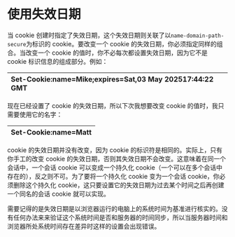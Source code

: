 # 使用失效日期

当 cookie 创建时指定了失效日期，这个失效日期则关联了以`name-domain-path-secure`为标识的 cookie。要改变一个 cookie 的失效日期，你必须指定同样的组合。当改变一个 cookie 的值时，你不必每次都设置失效日期，因为它不是 cookie 标识信息的组成部分。例如：

| Set-Cookie:name=Mike;expires=Sat,03 May 202517:44:22 GMT |
| :--- |


现在已经设置了 cookie 的失效日期，所以下次我想要改变 cookie 的值时，我只需要使用它的名字：

| Set-Cookie:name=Matt |
| :--- |


cookie 的失效日期并没有改变，因为 cookie 的标识符是相同的。实际上，只有你手工的改变 cookie 的失效日期，否则其失效日期不会改变。这意味着在同一个会话中，一个会话 cookie 可以变成一个持久化 cookie（一个可以在多个会话中存在的），反之则不可。为了要将一个持久化 cookie 变为一个会话 cookie，你必须删除这个持久化 cookie，这只要设置它的失效日期为过去某个时间之后再创建一个同名的会话 cookie 就可以实现。

需要记得的是失效日期是以浏览器运行的电脑上的系统时间为基准进行核实的。没有任何办法来来验证这个系统时间是否和服务器的时间同步，所以当服务器时间和浏览器所处系统时间存在差异时这样的设置会出现错误。

